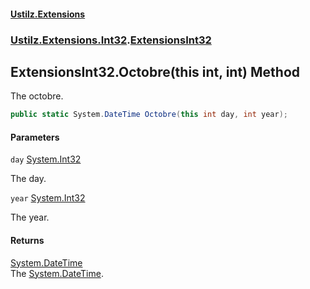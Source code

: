 #### [Ustilz.Extensions](index.md 'index')
### [Ustilz.Extensions.Int32](Ustilz.Extensions.Int32.md 'Ustilz.Extensions.Int32').[ExtensionsInt32](Ustilz.Extensions.Int32.ExtensionsInt32.md 'Ustilz.Extensions.Int32.ExtensionsInt32')

## ExtensionsInt32.Octobre(this int, int) Method

The octobre.

```csharp
public static System.DateTime Octobre(this int day, int year);
```
#### Parameters

<a name='Ustilz.Extensions.Int32.ExtensionsInt32.Octobre(thisint,int).day'></a>

`day` [System.Int32](https://docs.microsoft.com/en-us/dotnet/api/System.Int32 'System.Int32')

The day.

<a name='Ustilz.Extensions.Int32.ExtensionsInt32.Octobre(thisint,int).year'></a>

`year` [System.Int32](https://docs.microsoft.com/en-us/dotnet/api/System.Int32 'System.Int32')

The year.

#### Returns
[System.DateTime](https://docs.microsoft.com/en-us/dotnet/api/System.DateTime 'System.DateTime')  
The [System.DateTime](https://docs.microsoft.com/en-us/dotnet/api/System.DateTime 'System.DateTime').